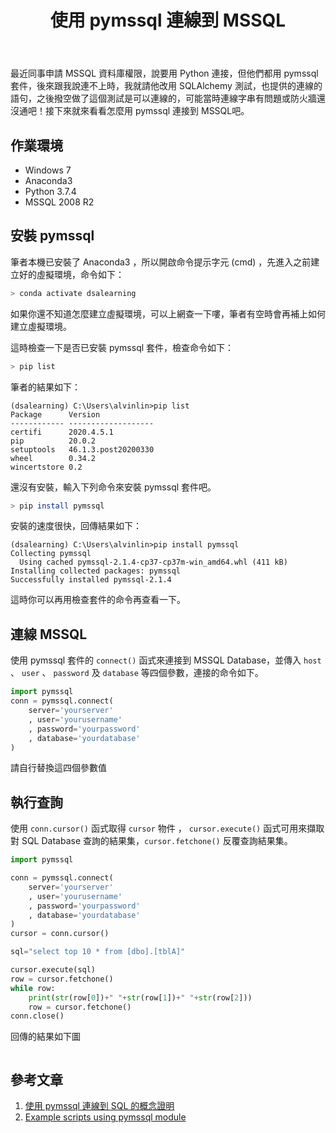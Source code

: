 ﻿---
title:  "使用 pymssql 連線到 MSSQL"
excerpt: "Firebase 提供了 SDK 讓用戶端建構應用程式，能夠即時的存儲與同步資料，任何連接的設備都可以在幾毫秒內收到更新，這樣不同的設備也能彼此溝通，來看看怎麼安裝吧。"
header:
  teaser: assets/images/python/pymssql-connecting.png
search: false
categories: 
  - Programming
tags:
  - Python
  - MSSQL
last_modified_at: 2020-04-28T21:00-00:00
toc: true
---

最近同事申請 MSSQL 資料庫權限，說要用 Python 連接，但他們都用 pymssql 套件，後來跟我說連不上時，我就請他改用 SQLAlchemy 測試，也提供的連線的語句，之後撥空做了這個測試是可以連線的，可能當時連線字串有問題或防火牆還沒通吧！接下來就來看看怎麼用 pymssql 連接到 MSSQL吧。

## 作業環境 ##
* Windows 7
* Anaconda3
* Python 3.7.4
* MSSQL 2008 R2

## 安裝 pymssql
筆者本機已安裝了 Anaconda3 ，所以開啟命令提示字元 (cmd) ，先進入之前建立好的虛擬環境，命令如下：
```bash
> conda activate dsalearning
```
如果你還不知道怎麼建立虛擬環境，可以上網查一下嘍，筆者有空時會再補上如何建立虛擬環境。

這時檢查一下是否已安裝 pymssql 套件，檢查命令如下：
```bash
> pip list
```
筆者的結果如下：
```
(dsalearning) C:\Users\alvinlin>pip list
Package      Version
------------ -------------------
certifi      2020.4.5.1
pip          20.0.2
setuptools   46.1.3.post20200330
wheel        0.34.2
wincertstore 0.2
```
還沒有安裝，輸入下列命令來安裝 pymssql 套件吧。
```bash
> pip install pymssql
```
安裝的速度很快，回傳結果如下：
```
(dsalearning) C:\Users\alvinlin>pip install pymssql
Collecting pymssql
  Using cached pymssql-2.1.4-cp37-cp37m-win_amd64.whl (411 kB)
Installing collected packages: pymssql
Successfully installed pymssql-2.1.4
```
這時你可以再用檢查套件的命令再查看一下。

## 連線 MSSQL
使用 pymssql 套件的 `connect()` 函式來連接到 MSSQL Database，並傳入 `host` 、 `user` 、 `password` 及 `database` 等四個參數，連接的命令如下。
```python
import pymssql
conn = pymssql.connect(
    server='yourserver'
    , user='yourusername'
    , password='yourpassword'
    , database='yourdatabase'
)
```
請自行替換這四個參數值

## 執行查詢
使用 `conn.cursor()` 函式取得 `cursor` 物件 ， `cursor.execute()` 函式可用來擷取對 SQL Database 查詢的結果集，`cursor.fetchone()` 反覆查詢結果集。
```python
import pymssql

conn = pymssql.connect(
    server='yourserver'
    , user='yourusername'
    , password='yourpassword'
    , database='yourdatabase'
)
cursor = conn.cursor()

sql="select top 10 * from [dbo].[tblA]"

cursor.execute(sql)
row = cursor.fetchone()
while row:
	print(str(row[0])+" "+str(row[1])+" "+str(row[2]))
	row = cursor.fetchone() 
conn.close()
```
回傳的結果如下圖
<figure class="align-center">
  <img src="{{ site.url }}{{ site.baseurl }}/assets/images/python/pymssql-connecting.png" alt="">
</figure> 



## 參考文章
1. [使用 pymssql 連線到 SQL 的概念證明](https://docs.microsoft.com/zh-tw/sql/connect/python/pymssql/step-3-proof-of-concept-connecting-to-sql-using-pymssql?view=sql-server-ver15)
2. [Example scripts using pymssql module](https://pythonhosted.org/pymssql/pymssql_examples.html)
